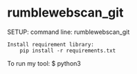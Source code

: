 # rumblewebscan_git

SETUP:
    command line:
        rumblewebscan_git

    Install requirement library:
        pip install -r requirements.txt


To run my tool:
     $ python3 <url you want to check>